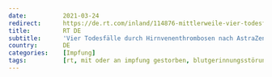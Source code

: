 ```yaml
---
date:          2021-03-24
redirect:      https://de.rt.com/inland/114876-mittlerweile-vier-todesfalle-durch-hirnvenenthrombosen/
title:         RT DE
subtitle:      'Vier Todesfälle durch Hirnvenenthrombosen nach AstraZeneca-Impfungen in Deutschland'
country:       DE
categories:    [Impfung]
tags:          [rt, mit oder an impfung gestorben, blutgerinnungsstörungen, astrazeneca]
---
```

